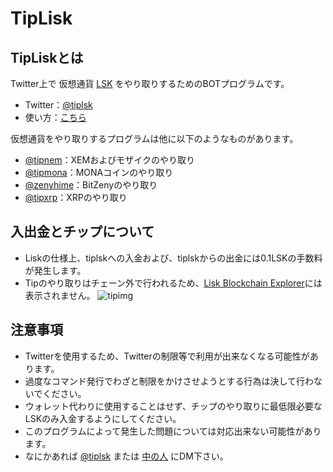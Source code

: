 # TipLisk

## TipLiskとは
Twitter上で 仮想通貨 [LSK](https://lisk.io/) をやり取りするためのBOTプログラムです。
- Twitter：[@tiplsk](https://twitter.com/tiplsk)
- 使い方：[こちら](https://lisknonanika.github.io/tiplisk/howto.html)

仮想通貨をやり取りするプログラムは他に以下のようなものがあります。
- [@tipnem](https://twitter.com/tipnem)：XEMおよびモザイクのやり取り
- [@tipmona](https://twitter.com/tipmona)：MONAコインのやり取り
- [@zenyhime](https://twitter.com/zenyhime)：BitZenyのやり取り
- [@tipxrp](https://twitter.com/tipxrp)：XRPのやり取り

## 入出金とチップについて
- Liskの仕様上、tiplskへの入金および、tiplskからの出金には0.1LSKの手数料が発生します。
- Tipのやり取りはチェーン外で行われるため、[Lisk Blockchain Explorer](https://explorer.lisk.io/)には表示されません。
![tipimg](https://lisknonanika.github.io/tiplisk/img/tipimg.png)

## 注意事項
- Twitterを使用するため、Twitterの制限等で利用が出来なくなる可能性があります。
- 過度なコマンド発行でわざと制限をかけさせようとする行為は決して行わないでください。
- ウォレット代わりに使用することはせず、チップのやり取りに最低限必要なLSKのみ入金するようにしてください。
- このプログラムによって発生した問題については対応出来ない可能性があります。
- なにかあれば [@tiplsk](https://twitter.com/tiplsk) または [中の人](https://twitter.com/ys_mdmg) にDM下さい。
